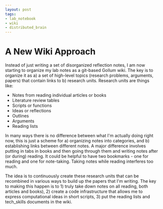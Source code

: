 ```yaml
---
layout: post
tags:
- lab_notebook
- wiki
- distributed_brain
---
```

# A New Wiki Approach
Instead of just writing a set of disorganized reflection notes, I am now starting to organize my lab notes as a git-based Gollum wiki. The key is to organize it as a) a set of high-level topics (research problems, arguments, papers) that contain links to b) research units. Research units are things like:

* Notes from reading individual articles or books
* Literature review tables
* Scripts or functions
* Ideas or reflections
* Outlines
* Arguments
* Reading lists

In many ways there is no difference between what I'm actually doing right now, this is just a scheme for a) organizing notes into categories, and b) establishing links between different notes. A major difference involves putting in tabs in books and then going through them and writing notes after (or during) reading. It could be helpful to have two bookmarks - one for reading and one for note-taking. Taking notes while reading interferes too much.

The idea is to continuously create these research units that can be recombined in various ways to build up the papers that I'm writing. The key to making this happen is to 1) truly take down notes on all reading, both articles and books), 2) create a code infrastructure that allows me to express computational ideas in short scripts, 3) put the reading lists and tech_skills documents in the wiki.
